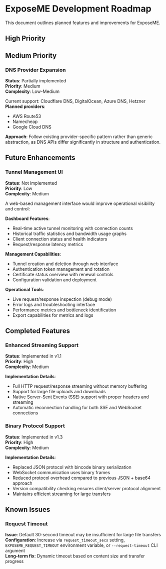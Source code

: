 # ExposeME Development Roadmap

This document outlines planned features and improvements for ExposeME.

## High Priority

## Medium Priority

### DNS Provider Expansion

**Status**: Partially implemented  
**Priority**: Medium  
**Complexity**: Low-Medium

Current support: Cloudflare DNS, DigitalOcean, Azure DNS, Hetzner  
**Planned providers**:
- AWS Route53
- Namecheap
- Google Cloud DNS

**Approach**: Follow existing provider-specific pattern rather than generic abstraction, as DNS APIs differ significantly in structure and authentication.

## Future Enhancements

### Tunnel Management UI

**Status**: Not implemented  
**Priority**: Low  
**Complexity**: Medium

A web-based management interface would improve operational visibility and control:

**Dashboard Features**:
- Real-time active tunnel monitoring with connection counts
- Historical traffic statistics and bandwidth usage graphs
- Client connection status and health indicators
- Request/response latency metrics

**Management Capabilities**:
- Tunnel creation and deletion through web interface
- Authentication token management and rotation
- Certificate status overview with renewal controls
- Configuration validation and deployment

**Operational Tools**:
- Live request/response inspection (debug mode)
- Error logs and troubleshooting interface
- Performance metrics and bottleneck identification
- Export capabilities for metrics and logs

## Completed Features

### Enhanced Streaming Support

**Status**: Implemented in v1.1  
**Priority**: High  
**Complexity**: Medium

**Implementation Details**:
- Full HTTP request/response streaming without memory buffering
- Support for large file uploads and downloads
- Native Server-Sent Events (SSE) support with proper headers and streaming
- Automatic reconnection handling for both SSE and WebSocket connections

### Binary Protocol Support

**Status**: Implemented in v1.3  
**Priority**: High  
**Complexity**: Medium

**Implementation Details**:
- Replaced JSON protocol with bincode binary serialization
- WebSocket communication uses binary frames
- Reduced protocol overhead compared to previous JSON + base64 approach
- Version compatibility checking ensures client/server protocol alignment
- Maintains efficient streaming for large transfers

## Known Issues

### Request Timeout

**Issue**: Default 30-second timeout may be insufficient for large file transfers  
**Configuration**: Increase via `request_timeout_secs` setting, `EXPOSEME_REQUEST_TIMEOUT` environment variable, or `--request-timeout` CLI argument  
**Long-term fix**: Dynamic timeout based on content size and transfer progress